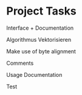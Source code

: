 # Project Tasks


Interface + Documentation

Algorithmus Vektorisieren

Make use of byte alignment

Comments

Usage Documentation  

Test 
